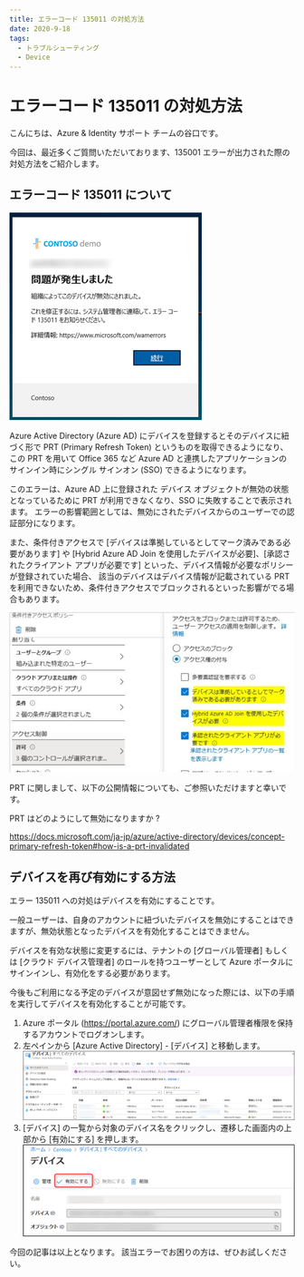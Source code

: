```yaml
---
title: エラーコード 135011 の対処方法
date: 2020-9-18
tags:
  - トラブルシューティング
  - Device
---
```

# エラーコード 135011 の対処方法

こんにちは、Azure & Identity サポート チームの谷口です。

今回は、最近多くご質問いただいております、135001 エラーが出力された際の対処方法をご紹介します。


## エラーコード 135011 について

![Error](./what-to-do-errorcode-135011/error.png)



Azure Active Directory (Azure AD) にデバイスを登録するとそのデバイスに紐づく形で PRT (Primary Refresh Token) というものを取得できるようになり、この PRT を用いて Office 365 など Azure AD と連携したアプリケーションのサインイン時にシングル サインオン (SSO) できるようになります。


このエラーは、Azure AD 上に登録された デバイス オブジェクトが無効の状態となっているために PRT が利用できなくなり、SSO に失敗することで表示されます。
エラーの影響範囲としては、無効にされたデバイスからのユーザーでの認証部分になります。


また、条件付きアクセスで [デバイスは準拠しているとしてマーク済みである必要があります] や [Hybrid Azure AD Join を使用したデバイスが必要]、[承認されたクライアント アプリが必要です] といった、デバイス情報が必要なポリシーが登録されていた場合、 該当のデバイスはデバイス情報が記載されている PRT を利用できないため、条件付きアクセスでブロックされるといった影響がでる場合もあります。


![Conditional Access Policy](./what-to-do-errorcode-135011/cd.png)


PRT に関しまして、以下の公開情報についても、ご参照いただけますと幸いです。
 

PRT はどのようにして無効になりますか ?


https://docs.microsoft.com/ja-jp/azure/active-directory/devices/concept-primary-refresh-token#how-is-a-prt-invalidated


## デバイスを再び有効にする方法
エラー 135011 への対処はデバイスを有効にすることです。


一般ユーザーは、自身のアカウントに紐づいたデバイスを無効にすることはできますが、無効状態となったデバイスを有効化することはできません。


デバイスを有効な状態に変更するには、テナントの [グローバル管理者] もしくは [クラウド デバイス管理者] のロールを持つユーザーとして Azure ポータルにサインインし、有効化をする必要があります。


今後もご利用になる予定のデバイスが意図せず無効になった際には、以下の手順を実行してデバイスを有効化することが可能です。

1. Azure ポータル (https://portal.azure.com/) にグローバル管理者権限を保持するアカウントでログオンします。
2. 左ペインから [Azure Active Directory] - [デバイス] と移動します。
![Flow](./what-to-do-errorcode-135011/2.png)
3. [デバイス] の一覧から対象のデバイス名をクリックし、遷移した画面内の上部から [有効にする] を押します。
![Flow](./what-to-do-errorcode-135011/3.png)




今回の記事は以上となります。
該当エラーでお困りの方は、ぜひお試しください。